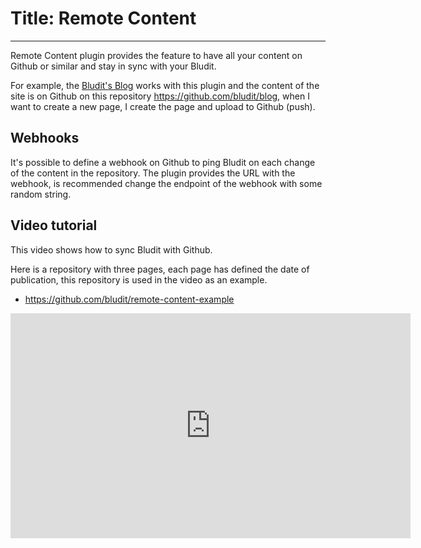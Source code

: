 # Title: Remote Content
<!-- Position: 1 -->
---
Remote Content plugin provides the feature to have all your content on Github or similar and stay in sync with your Bludit.

For example, the [Bludit's Blog](https://blog.bludit.com) works with this plugin and the content of the site is on Github on this repository https://github.com/bludit/blog, when I want to create a new page, I create the page and upload to Github (push).

## Webhooks
It's possible to define a webhook on Github to ping Bludit on each change of the content in the repository. The plugin provides the URL with the webhook, is recommended change the endpoint of the webhook with some random string.

## Video tutorial
This video shows how to sync Bludit with Github.

Here is a repository with three pages, each page has defined the date of publication, this repository is used in the video as an example.
- https://github.com/bludit/remote-content-example

<div class="video-responsive">
	<iframe width="640" height="360" src="https://www.youtube.com/embed/Kzh_Wl2ZovQ?rel=0&amp;showinfo=0" frameborder="0" gesture="media" allowfullscreen></iframe>
</div>